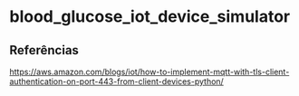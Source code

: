 # blood_glucose_iot_device_simulator

## Referências


https://aws.amazon.com/blogs/iot/how-to-implement-mqtt-with-tls-client-authentication-on-port-443-from-client-devices-python/

